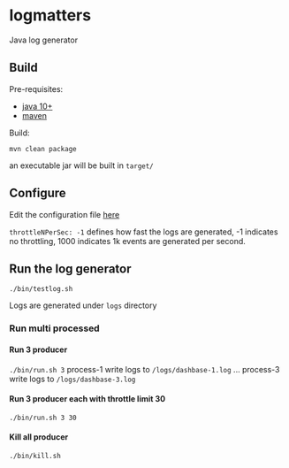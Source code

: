 # logmatters
Java log generator

## Build

Pre-requisites:

* [java 10+](https://www.oracle.com/technetwork/java/javase/downloads/jdk10-downloads-4416644.html)
* [maven](https://maven.apache.org/)

Build:
```
mvn clean package
```
an executable jar will be built in `target/`

## Configure

Edit the configuration file [here](https://github.com/dashbase/logmatters/blob/master/conf/config.yml)

`throttleNPerSec: -1` defines how fast the logs are generated, -1 indicates no throttling, 1000 indicates 1k events are generated per second.

## Run the log generator

```./bin/testlog.sh```

Logs are generated under `logs` directory

### Run multi processed
#### Run 3 producer
```./bin/run.sh 3```
process-1 write logs to `/logs/dashbase-1.log`
...
process-3 write logs to `/logs/dashbase-3.log`

#### Run 3 producer each with throttle limit 30
```./bin/run.sh 3 30```

#### Kill all producer
```./bin/kill.sh```
